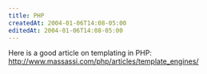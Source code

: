 ```yaml
---
title: PHP
createdAt: 2004-01-06T14:08-05:00
editedAt: 2004-01-06T14:08-05:00
---
```


Here is a good article on templating in PHP: http://www.massassi.com/php/articles/template_engines/

